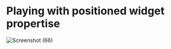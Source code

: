 # Playing with positioned widget propertise

![Screenshot (66)](https://user-images.githubusercontent.com/88321261/131131510-1d8c021e-1369-4b2d-80ed-a86f1da2e504.png)

